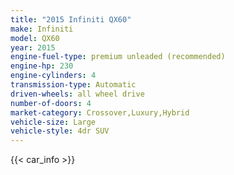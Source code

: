 ```yaml
---
title: "2015 Infiniti QX60"
make: Infiniti
model: QX60
year: 2015
engine-fuel-type: premium unleaded (recommended)
engine-hp: 230
engine-cylinders: 4
transmission-type: Automatic
driven-wheels: all wheel drive
number-of-doors: 4
market-category: Crossover,Luxury,Hybrid
vehicle-size: Large
vehicle-style: 4dr SUV
---
```


{{< car_info >}}
